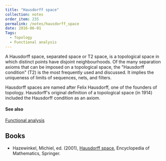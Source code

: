 ```yaml
---
title: "Hausdorff space"
collection: notes
order_item: 235
permalink: /notes/hausdorff_space
date: 2016-06-01
Tags:
  - Topology
  - Functional analysis
---
```


A Hausdorff space, separated space or T2 space, is a topological space in which distinct points have disjoint neighbourhoods. Of the many separation axioms that can be imposed on a topological space, the "Hausdorff condition" (T2) is the most frequently used and discussed. It implies the uniqueness of limits of sequences, nets, and filters.

Hausdorff spaces are named after Felix Hausdorff, one of the founders of topology. Hausdorff's original definition of a topological space (in 1914) included the Hausdorff condition as an axiom.


#### See also
[Functional analysis](/notes/functional_analysis)






## Books
* Hazewinkel, Michiel, ed. (2001), [Hausdorff space](), Encyclopedia of Mathematics, Springer.


